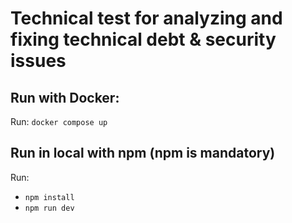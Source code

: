 # Technical test for analyzing and fixing technical debt & security issues

## Run with Docker:

Run: `docker compose up`

## Run in local with npm (npm is mandatory)

Run:

- `npm install`
- `npm run dev`
